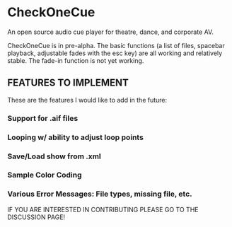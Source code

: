 # CheckOneCue
 An open source audio cue player for theatre, dance, and corporate AV.

 CheckOneCue is in pre-alpha.  The basic functions (a list of files, spacebar playback, adjustable fades with the esc key) are all working and relatively stable.  The fade-in function is not yet working.

 ## FEATURES TO IMPLEMENT
 
 These are the features I would like to add in the future:

 ### Support for .aif files
 ### Looping w/ ability to adjust loop points
 ### Save/Load show from .xml
 ### Sample Color Coding
 ### Various Error Messages: File types, missing file, etc.
<P>


 
 IF YOU ARE INTERESTED IN CONTRIBUTING PLEASE GO TO THE DISCUSSION PAGE!
</P>


